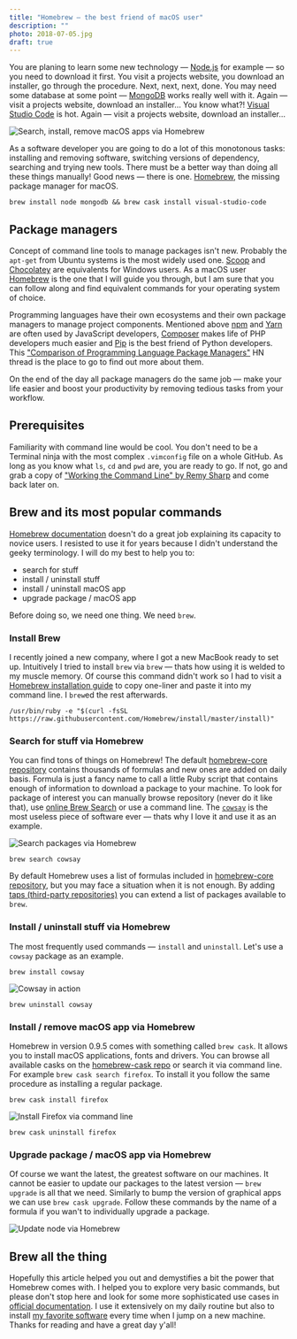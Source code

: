 ```yaml
---
title: "Homebrew — the best friend of macOS user"
description: ""
photo: 2018-07-05.jpg
draft: true
---
```


You are planing to learn some new technology — [Node.js](https://nodejs.org/en/) for example — so you need to download it first. You visit a projects website, you download an installer, go through the procedure. Next, next, next, done. You may need some database at some point — [MongoDB](https://www.mongodb.com/) works really well with it. Again — visit a projects website, download an installer… You know what?! [Visual Studio Code](https://code.visualstudio.com/) is hot. Again — visit a projects website, download an installer…

![Search, install, remove macOS apps via Homebrew](/photos/2018-07-05-1.jpg)

As a software developer you are going to do a lot of this monotonous tasks: installing and removing software, switching versions of dependency, searching and trying new tools. There must be a better way than doing all these things manually! Good news — there is one. [Homebrew](https://brew.sh/), the missing package manager for macOS.

```
brew install node mongodb && brew cask install visual-studio-code
```

## Package managers

Concept of command line tools to manage packages isn't new. Probably the `apt-get` from Ubuntu systems is the most widely used one. [Scoop](https://scoop.sh/) and [Chocolatey](https://chocolatey.org/) are equivalents for Windows users. As a macOS user [Homebrew](https://brew.sh/) is the one that I will guide you through, but I am sure that you can follow along and find equivalent commands for your operating system of choice.

Programming languages have their own ecosystems and their own package managers to manage project components. Mentioned above [npm](https://www.npmjs.com/) and [Yarn](https://yarnpkg.com/) are often used by JavaScript developers, [Composer](https://getcomposer.org/) makes life of PHP developers much easier and [Pip](https://pypi.org/project/pip/) is the best friend of Python developers. This ["Comparison of Programming Language Package Managers"](https://news.ycombinator.com/item?id=12187888) HN thread is the place to go to find out more about them.

On the end of the day all package managers do the same job — make your life easier and boost your productivity by removing tedious tasks from your workflow.

## Prerequisites

Familiarity with command line would be cool. You don't need to be a Terminal ninja with the most complex `.vimconfig` file on a whole GitHub. As long as you know what `ls`, `cd` and `pwd` are, you are ready to go. If not, go and grab a copy of ["Working the Command Line" by Remy Sharp](https://remysharp.com/2016/12/09/working-the-command-line) and come back later on.

## Brew and its most popular commands

[Homebrew documentation](https://brew.sh/) doesn't do a great job explaining its capacity to novice users. I resisted to use it for years because I didn't understand the geeky terminology. I will do my best to help you to:

- search for stuff
- install / uninstall stuff
- install / uninstall macOS app
- upgrade package / macOS app

Before doing so, we need one thing. We need `brew`.

### Install Brew

I recently joined a new company, where I got a new MacBook ready to set up. Intuitively I tried to install `brew` via `brew` — thats how using it is welded to my muscle memory. Of course this command didn't work so I had to visit a [Homebrew installation guide](https://brew.sh/#install) to copy one-liner and paste it into my command line. I `brew`ed the rest afterwards.

```
/usr/bin/ruby -e "$(curl -fsSL https://raw.githubusercontent.com/Homebrew/install/master/install)"
```

### Search for stuff via Homebrew

You can find tons of things on Homebrew! The default [homebrew-core repository](https://github.com/Homebrew/homebrew-core/tree/master/Formula) contains thousands of formulas and new ones are added on daily basis. Formula is just a  fancy name to call a little Ruby script that contains enough of information to download a package to your machine. To look for package of interest you can manually browse repository (never do it like that), use [online Brew Search](http://searchbrew.com/) or use a command line. The [`cowsay`](https://en.wikipedia.org/wiki/Cowsay) is the most useless piece of software ever — thats why I love it and use it as an example.

![Search packages via Homebrew](/photos/2018-07-05-2.jpg)

```
brew search cowsay
```

By default Homebrew uses a list of formulas included in [homebrew-core repository](https://github.com/Homebrew/homebrew-core/tree/master/Formula), but you may face a situation when it is not enough. By adding [taps (third-party repositories)](https://docs.brew.sh/Taps) you can extend a list of packages available to `brew`.

### Install / uninstall stuff via Homebrew

The most frequently used commands — `install` and `uninstall`. Let's use a `cowsay` package as an example.

```
brew install cowsay
```

![Cowsay in action](/photos/2018-07-05-3.jpg)

```
brew uninstall cowsay
```

### Install / remove macOS app via Homebrew

Homebrew in version 0.9.5 comes with something called `brew cask`. It allows you to install macOS applications, fonts and drivers. You can browse all available casks on the [homebrew-cask repo](https://github.com/Homebrew/homebrew-cask/tree/master/Casks) or search it via command line. For example `brew cask search firefox`. To install it you follow the same procedure as installing a regular package.

```
brew cask install firefox
```

![Install Firefox via command line](/photos/2018-07-05-3.jpg)

```
brew cask uninstall firefox
```

### Upgrade package / macOS app via Homebrew

Of course we want the latest, the greatest software on our machines. It cannot be easier to update our packages to the latest version — `brew upgrade` is all that we need. Similarly to bump the version of graphical apps we can use `brew cask upgrade`. Follow these commands by the name of a formula if you wan't to individually upgrade a package.

![Update node via Homebrew](/photos/2018-07-05-3.jpg)

## Brew all the thing

Hopefully this article helped you out and demystifies a bit the power that Homebrew comes with. I helped you to explore very basic commands, but please don't stop here and look for some more sophisticated use cases in [official documentation](https://docs.brew.sh/). I use it extensively on my daily routine but also to install [my favorite software](https://github.com/pawelgrzybek/dotfiles/blob/master/setup-brew.sh) every time when I jump on a new machine. Thanks for reading and have a great day y'all!
